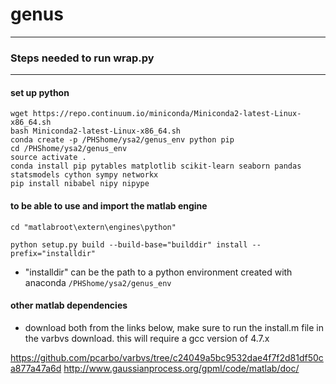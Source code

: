 # genus


*************************** 
### Steps needed to run wrap.py
***************************

#### set up python

    wget https://repo.continuum.io/miniconda/Miniconda2-latest-Linux-x86_64.sh
    bash Miniconda2-latest-Linux-x86_64.sh
    conda create -p /PHShome/ysa2/genus_env python pip
    cd /PHShome/ysa2/genus_env
    source activate .
    conda install pip pytables matplotlib scikit-learn seaborn pandas statsmodels cython sympy networkx 
    pip install nibabel nipy nipype 

#### to be able to use and import the matlab engine

    cd "matlabroot\extern\engines\python"

    python setup.py build --build-base="builddir" install --prefix="installdir"

* "installdir" can be the path to a python environment created with anaconda `/PHShome/ysa2/genus_env`



#### other matlab dependencies

* download both from the links below, make sure to run the install.m file in the varbvs download. this will require a gcc version of 4.7.x

https://github.com/pcarbo/varbvs/tree/c24049a5bc9532dae4f7f2d81df50ca877a47a6d
http://www.gaussianprocess.org/gpml/code/matlab/doc/


